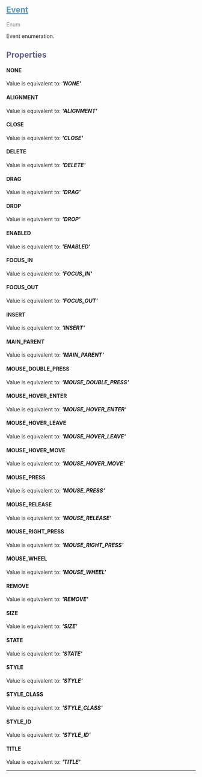 

## <h2 style="color: #5697bf;"><u>Event</u></h2>

<span style="color: #888;">Enum</span>

Event enumeration.

### <h2 style="color: #5e5d84;">Properties</h2>

#### NONE

Value is equivalent to: **_'NONE'_**

#### ALIGNMENT

Value is equivalent to: **_'ALIGNMENT'_**

#### CLOSE

Value is equivalent to: **_'CLOSE'_**

#### DELETE

Value is equivalent to: **_'DELETE'_**

#### DRAG

Value is equivalent to: **_'DRAG'_**

#### DROP

Value is equivalent to: **_'DROP'_**

#### ENABLED

Value is equivalent to: **_'ENABLED'_**

#### FOCUS_IN

Value is equivalent to: **_'FOCUS_IN'_**

#### FOCUS_OUT

Value is equivalent to: **_'FOCUS_OUT'_**

#### INSERT

Value is equivalent to: **_'INSERT'_**

#### MAIN_PARENT

Value is equivalent to: **_'MAIN_PARENT'_**

#### MOUSE_DOUBLE_PRESS

Value is equivalent to: **_'MOUSE_DOUBLE_PRESS'_**

#### MOUSE_HOVER_ENTER

Value is equivalent to: **_'MOUSE_HOVER_ENTER'_**

#### MOUSE_HOVER_LEAVE

Value is equivalent to: **_'MOUSE_HOVER_LEAVE'_**

#### MOUSE_HOVER_MOVE

Value is equivalent to: **_'MOUSE_HOVER_MOVE'_**

#### MOUSE_PRESS

Value is equivalent to: **_'MOUSE_PRESS'_**

#### MOUSE_RELEASE

Value is equivalent to: **_'MOUSE_RELEASE'_**

#### MOUSE_RIGHT_PRESS

Value is equivalent to: **_'MOUSE_RIGHT_PRESS'_**

#### MOUSE_WHEEL

Value is equivalent to: **_'MOUSE_WHEEL'_**

#### REMOVE

Value is equivalent to: **_'REMOVE'_**

#### SIZE

Value is equivalent to: **_'SIZE'_**

#### STATE

Value is equivalent to: **_'STATE'_**

#### STYLE

Value is equivalent to: **_'STYLE'_**

#### STYLE_CLASS

Value is equivalent to: **_'STYLE_CLASS'_**

#### STYLE_ID

Value is equivalent to: **_'STYLE_ID'_**

#### TITLE

Value is equivalent to: **_'TITLE'_**

---
